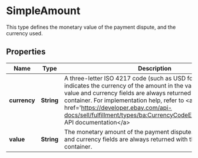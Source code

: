 

# SimpleAmount

This type defines the monetary value of the payment dispute, and the currency used.
## Properties

Name | Type | Description | Notes
------------ | ------------- | ------------- | -------------
**currency** | **String** | A three-letter ISO 4217 code (such as USD for US site) that indicates the currency of the amount in the value field. Both the value and currency fields are always returned with the amount container. For implementation help, refer to &lt;a href&#x3D;&#39;https://developer.ebay.com/api-docs/sell/fulfillment/types/ba:CurrencyCodeEnum&#39;&gt;eBay API documentation&lt;/a&gt; |  [optional]
**value** | **String** | The monetary amount of the payment dispute. Both the value and currency fields are always returned with the amount container. |  [optional]



